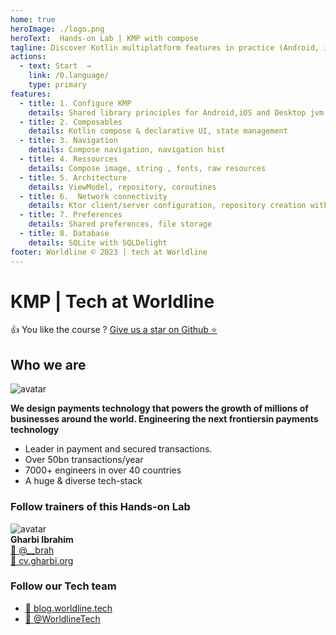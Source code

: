 ```yaml
---
home: true
heroImage: ./logo.png
heroText:  Hands-on Lab | KMP with compose 
tagline: Discover Kotlin multiplatform features in practice (Android, iOS, desktop & web). 
actions:
  - text: Start  →
    link: /0.language/
    type: primary
features:
  - title: 1. Configure KMP
    details: Shared library principles for Android,iOS and Desktop jvm 
  - title: 2. Composables
    details: Kotlin compose & declarative UI, state management
  - title: 3. Navigation
    details: Compose navigation, navigation hist
  - title: 4. Ressources
    details: Compose image, string , fonts, raw resources
  - title: 5. Architecture
    details: ViewModel, repository, coroutines
  - title: 6.  Network connectivity 
    details: Ktor client/server configuration, repository creation with flow 
  - title: 7. Preferences
    details: Shared preferences, file storage
  - title: 8. Database
    details: SQLite with SQLDelight
footer: Worldline © 2023 | tech at Worldline
---
```


# KMP | Tech at Worldline

👍 You like the course ? [Give us a star on Github ⭐](https://github.com/worldline/learning-kotlin-multiplatform)

## Who we are 

![avatar](./assets/images/logo_worldline.png)  

**We design payments technology that powers the growth of millions​ of businesses around the world. Engineering the next frontiers​ in payments technology​**  
* Leader in payment and secured transactions. ​ 
* Over 50bn transactions/year​
* 7000+ engineers​ in over 40 countries​
* A huge & diverse​ tech-stack

### Follow trainers of this Hands-on Lab

![avatar](./assets/images/avatar.png)  
**Gharbi Ibrahim**  
[🔗 @__brah​](https://twitter.com/__brah)  
[🔗 cv.gharbi.org](http://cv.gharbi.org)

### Follow our Tech team

* [🔗 blog.worldline.tech](http://blog.worldline.tech)
* [🔗 @WorldlineTech​](https://twitter.com/worldlinetech)
